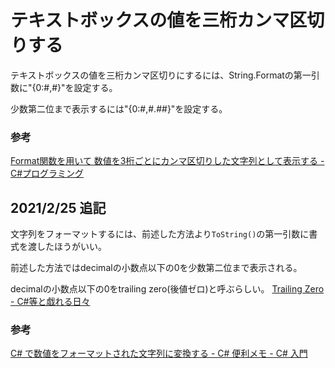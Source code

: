 # テキストボックスの値を三桁カンマ区切りする

テキストボックスの値を三桁カンマ区切りにするには、String.Formatの第一引数に"{0:#,#}"を設定する。

少数第二位まで表示するには"{0:#,#.##}"を設定する。

### 参考

[Format関数を用いて 数値を3桁ごとにカンマ区切りした文字列として表示する \- C\#プログラミング](https://www.ipentec.com/document/csharp-format-comma-separated-every-three-digits)

## 2021/2/25 追記

文字列をフォーマットするには、前述した方法より`ToString()`の第一引数に書式を渡したほうがいい。

前述した方法ではdecimalの小数点以下の0を少数第二位まで表示される。

decimalの小数点以下の0をtrailing zero(後値ゼロ)と呼ぶらしい。
[Trailing Zero \- C\#等と戯れる日々](http://tawamuredays.blog.fc2.com/blog-entry-238.html?sp)


### 参考

[C\# で数値をフォーマットされた文字列に変換する \- C\# 便利メモ \- C\# 入門](https://csharp.sql55.com/cookbook/format-number.php)
